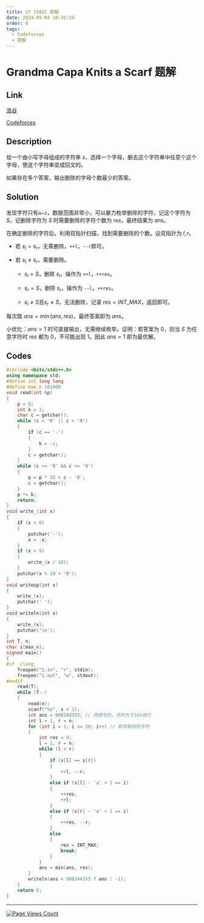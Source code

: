 ```yaml
---
title: CF 1582C 题解
date: 2024-05-04 10:32:19
order: 0
tags:
  - Codeforces
  - 题解
---
```

<!---->
<!--more-->

# Grandma Capa Knits a Scarf 题解

##  Link

[洛谷](https://www.luogu.com.cn/problem/CF1582C)

[Codeforces](https://codeforces.com/problemset/problem/1582/C)

## Description

给一个由小写字母组成的字符串 $s$，选择一个字母，删去这个字符串中任意个这个字母，使这个字符串变成回文的。

如果存在多个答案，输出删除的字母个数最少的答案。

## Solution

发现字符只有`a`~`z`，数据范围非常小，可以暴力枚举删除的字符，记这个字符为 $S$，记删除字符为 $S$ 时需要删除的字符个数为 $res$，最终结果为 $ans$。

在确定删除的字符后，利用双指针扫描，找到需要删除的个数。设双指针为 $l,r$。

- 若 $s_{l} = s_{r}$，无需删除，`++l`，`--r`即可。

- 若 $s_{l} \ne s_{r}$，需要删除。
  - $s_{l} = S$，删除 $s_{l}$，操作为  `++l`，`++res`。

  - $s_{r} = S$，删除 $s_{r}$，操作为  `--l`，`++res`。
  
  - $s_{l} \ne S \text{且} s_{r} \ne S$，无法删除，记录 $res = INT\_MAX$，返回即可。

每次取 $ans = \min (ans,res)$，最终答案即为 $ans$。

小优化：$ans = 1$ 时可直接输出，无需继续枚举。证明：若答案为 $0$，则当 $S$ 为任意字符时 $res$ 都为 $0$，不可能出现 $1$。因此 $ans = 1$ 即为最优解。

## Codes

```cpp
#include <bits/stdc++.h>
using namespace std;
#define int long long
#define max_n 101000
void read(int &p)
{
    p = 0;
    int k = 1;
    char c = getchar();
    while (c < '0' || c > '9')
    {
        if (c == '-')
        {
            k = -1;
        }
        c = getchar();
    }
    while (c >= '0' && c <= '9')
    {
        p = p * 10 + c - '0';
        c = getchar();
    }
    p *= k;
    return;
}
void write_(int x)
{
    if (x < 0)
    {
        putchar('-');
        x = -x;
    }
    if (x > 9)
    {
        write_(x / 10);
    }
    putchar(x % 10 + '0');
}
void writesp(int x)
{
    write_(x);
    putchar(' ');
}
void writeln(int x)
{
    write_(x);
    putchar('\n');
}
int T, n;
char s[max_n];
signed main()
{
#if _clang_
    freopen("1.in", "r", stdin);
    freopen("1.out", "w", stdout);
#endif
    read(T);
    while (T--)
    {
        read(n);
        scanf("%s", s + 1);
        int ans = 998244353; // 随便写的，开的大于1e5就行
        int l = 1, r = n;
        for (int i = 1; i <= 26; i++) // 枚举删除的字符
        {
            int res = 0;
            l = 1, r = n;
            while (l < r)
            {
                if (s[l] == s[r])
                {
                    ++l, --r;
                }
                else if (s[l] - 'a' + 1 == i)
                {
                    ++res;
                    ++l;
                }
                else if (s[r] - 'a' + 1 == i)
                {
                    ++res, --r;
                }
                else
                {
                    res = INT_MAX;
                    break;
                }
            }
            ans = min(ans, res);
        }
        writeln(ans < 998244353 ? ans : -1);
    }
    return 0;
}
```

---

[![Page Views Count](https://badges.toozhao.com/badges/01GXQDDFCB85TTEA1PQXXYPZQT/blue.svg)](https://badges.toozhao.com/stats/01GXQDDFCB85TTEA1PQXXYPZQT "Get your own page views count badge on badges.toozhao.com")
